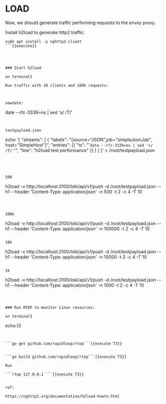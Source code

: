 # LOAD

Now, we should generate traffic performing requests to the envoy proxy.

Install h2load to generate http2 traffic:

```
sudo apt install -y nghttp2-client
```{{execute}}




### Start h2load

on terminal2

Run traffic with 10 clients and 100k requests:



newdate:
```
date --rfc-3339=ns | sed 's/ /T/'
```{{execute}}


testpayload.json

```
echo '{ "streams": [ { "labels": "{source=\"JSON\",job=\"simpleJsonJob\", host=\"SimpleHost\"}", "entries": [{ "ts": "'`date --rfc-3339=ns | sed 's/ /T/'`'", "line": "h2load test performance" }] } ] }' > /root/testpayload.json
```{{execute}}




500
```
h2load -v http://localhost:3100/loki/api/v1/push -d /root/testpayload.json --h1 --header 'Content-Type: application/json' -n 500 -t 2 -c 4 -T 10
```{{execute}}



100k
```
h2load -v http://localhost:3100/loki/api/v1/push -d /root/testpayload.json --h1 --header 'Content-Type: application/json' -n 100000 -t 2 -c 4 -T 10
```{{execute}}

10k
```
h2load -v http://localhost:3100/loki/api/v1/push -d /root/testpayload.json --h1 --header 'Content-Type: application/json' -n 10000 -t 2 -c 4 -T 10
```{{execute}}

1k
```
h2load -v http://localhost:3100/loki/api/v1/push -d /root/testpayload.json --h1 --header 'Content-Type: application/json' -n 1000 -t 2 -c 4 -T 10
```{{execute}}



### Run RTOP to monitor Linux resources: 

on terminal3

```
echo t3
```{{execute T3}}


```go get github.com/rapidloop/rtop```{{execute T3}}


```go build github.com/rapidloop/rtop```{{execute T3}}

Run

```rtop 127.0.0.1 ```{{execute T3}}


ref:

https://nghttp2.org/documentation/h2load-howto.html


